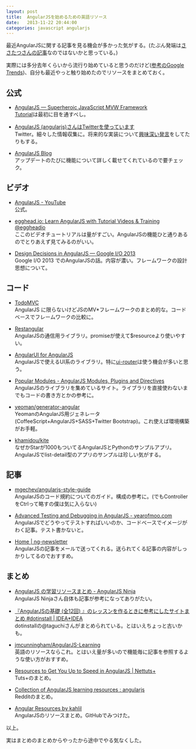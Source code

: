 ```yaml
---
layout: post
title:  AngularJSを始めるための英語リソース
date:   2013-11-22 20:44:00
categories: javascript angularjs
---
```


最近AngularJSに関する記事を見る機会が多かった気がする。(たぶん発端は[ささたつさんの記事](http://blog.livedoor.jp/sasata299/archives/51966228.html)なのではないかと思っている。)

実際には多分去年くらいから流行り始めていると思うのだけど([参考のGoogle Trends](http://www.google.com/trends/explore?q=BackboneJS%2CAngularJS#q=BackboneJS%2C%20AngularJS&cmpt=q))、自分も最近やっと触り始めたのでリソースをまとめておく。


## 公式

- [AngularJS — Superheroic JavaScript MVW Framework](http://angularjs.org/)
<br>[Tutorial](http://docs.angularjs.org/tutorial)は最初に目を通すべし。

- [AngularJS (angularjs)さんはTwitterを使っています](https://twitter.com/angularjs)
<br>Twitter。細々した情報収集に。将来的な実装について[興味深い発言](https://twitter.com/angularjs/status/335417160438542337)をしてたりもする。

- [AngularJS Blog](http://blog.angularjs.org/)
<br>アップデートのたびに機能について詳しく載せてくれているので要チェック。


## ビデオ

- [AngularJS - YouTube](http://www.youtube.com/user/angularjs)
<br>公式。

- [egghead.io: Learn AngularJS with Tutorial Videos & Training @eggheadio](http://egghead.io/)
<br>ここのビデオチュートリアルは量がすごい。AngularJSの機能ひと通りあるのでとりあえず見てみるのがいい。

- [Design Decisions in AngularJS — Google I/O 2013](https://developers.google.com/events/io/sessions/325881193)
<br>Google I/O 2013 でのAngularJSの話。内容が濃い。フレームワークの設計思想について。


## コード

- [TodoMVC](http://todomvc.com/)
<br>AngularJS に限らないけどJSのMV*フレームワークのまとめ的な。コードベースでフレームワークの比較に。

- [Restangular](https://github.com/mgonto/restangular)
<br>AngularJSの通信用ライブラリ。promiseが使えて$resourceより使いやすい。

- [AngularUI for AngularJS](http://angular-ui.github.io/)
<br>AngularJSで使えるUI系のライブラリ。特に[ui-router](https://github.com/angular-ui/ui-router)は使う機会が多いと思う。

- [Popular Modules - AngularJS Modules, Plugins and Directives](http://ngmodules.org/)
<br>AngularJSのライブラリを集めているサイト。ライブラリを直接使わないまでもコードの書き方とかの参考に。

- [yeoman/generator-angular](https://github.com/yeoman/generator-angular)
<br>YeomanのAngularJS用ジェネレータ(CoffeeScript+AngularJS+SASS+Twitter Bootstrap)。これ使えば環境構築がお手軽。

- [khamidou/kite](https://github.com/khamidou/kite)
<br>なぜかStarが1000もついてるAngularJSとPythonのサンプルアプリ。AngularJSでlist-detail型のアプリのサンプルは珍しい気がする。


## 記事

- [mgechev/angularjs-style-guide](https://github.com/mgechev/angularjs-style-guide)
<br>AngularJSのコード規約についてのガイド。構成の参考に。(でもControllerをCtrlって略すの僕は気に入らない)

- [Advanced Testing and Debugging in AngularJS - yearofmoo.com](http://www.yearofmoo.com/2013/09/advanced-testing-and-debugging-in-angularjs.html)
<br>AngularJSでどうやってテストすればいいのか、コードベースでイメージがわく記事。テスト書かないと。

- [Home | ng-newsletter](http://www.ng-newsletter.com/)
<br>AngularJSの記事をメールで送ってくれる。送られてくる記事の内容がしっかりしてるのでおすすめ。


## まとめ

- [AngularJS の学習リソースまとめ - AngularJS Ninja](http://angularjsninja.com/blog/2013/09/07/learning-angularjs/)
<br>AngularJS Ninjaさん自体も記事が参考になってありがたい。

- [『AngularJSの基礎 (全12回) 』のレッスンを作るときに参考にしたサイトまとめ #dotinstall | IDEA*IDEA](http://www.ideaxidea.com/archives/2012/08/angularjs_matome.html)
<br>dotinstallの@taguchiさんがまとめられている。とはいえちょっと古いかも。

- [jmcunningham/AngularJS-Learning](https://github.com/jmcunningham/AngularJS-Learning)
<br>英語のリソースならこれ。とはいえ量が多いので機能毎に記事を参照するような使い方がおすすめ。

- [Resources to Get You Up to Speed in AngularJS | Nettuts+](http://net.tutsplus.com/articles/resources-to-get-you-up-to-speed-in-angularjs/)
<br>Tuts+のまとめ。

- [Collection of AngularJS learning resources : angularjs](http://www.reddit.com/r/angularjs/related/1fvf3l/collection_of_angularjs_learning_resources/)
<br>Redditのまとめ。

- [Angular Resources by kahlil](http://kahlil.github.io/angular-resources/)
<br>AngularJSのリソースまとめ。GitHubでみつけた。



以上。


実はまとめのまとめからやったから途中でやる気なくした。
